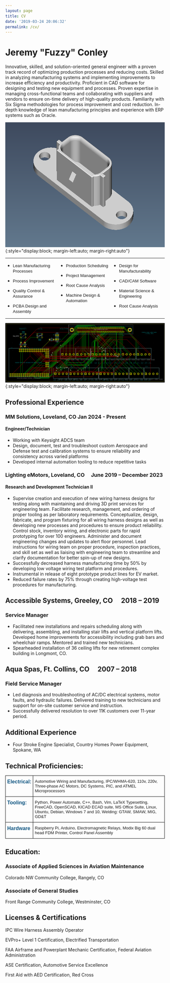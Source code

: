 ```yaml
---
layout: page
title: CV
date: '2019-03-24 20:06:32'
permalink: /cv/
---
```


# Jeremy "Fuzzy" Conley

Innovative, skilled, and solution-oriented general engineer with a proven track record of optimizing production processes and reducing costs. Skilled in analyzing manufacturing systems and implementing improvements to increase efficiency and productivity. Proficient in CAD software for designing and testing new equipment and processes. Proven expertise in managing cross-functional teams and collaborating with suppliers and vendors to ensure on-time delivery of high-quality products. Familiarity with Six Sigma methodologies for process improvement and cost reduction. In-depth knowledge of lean manufacturing principles and experience with ERP systems such as Oracle.

![MX64 test fixture](/pictures/connector_mx64.png){:style="display:block; margin-left:auto; margin-right:auto"}



<table width="100%" cellpadding="7" cellspacing="0">
		<colgroup><col width="85*">
		<col width="85*">
		<col width="85*">
		</colgroup><tbody><tr valign="top">
			<td width="33%" height="4" style="border: none; padding: 0in">
				<ul><li><p style="orphans: 0; widows: 0; margin-bottom: 0in"><font face="Helvetica, serif"><font size="2" style="font-size: 10pt">Lean
					Manufacturing Processes</font></font></p>
					</li><li><p style="orphans: 0; widows: 0; margin-bottom: 0in"><font face="Helvetica, serif"><font size="2" style="font-size: 10pt">Process
					Improvement</font></font></p>
					</li><li><p style="orphans: 0; widows: 0"><font face="Helvetica, serif"><font size="2" style="font-size: 10pt">Quality
					Control &amp; Assurance</font></font></p>
                    </li><li><p style="orphans: 0; widows: 0"><font face="Helvetica, serif"><font size="2" style="font-size: 10pt">PCBA Design and Assembly</font></font></p>
				</li></ul>
			</td>
			<td width="33%" style="border: none; padding: 0in">
				<ul><li><p style="orphans: 0; widows: 0; margin-bottom: 0in"><font face="Helvetica, serif"><font size="2" style="font-size: 10pt">Production
					Scheduling</font></font></p>
					</li><li><p style="orphans: 0; widows: 0; margin-bottom: 0in"><font face="Helvetica, serif"><font size="2" style="font-size: 10pt">Project
					Management</font></font></p>
                    </li><li><p style="orphans: 0; widows: 0"><font face="Helvetica, serif"><font size="2" style="font-size: 10pt">Root Cause Analysis</font></font></p>
					</li><li><p style="orphans: 0; widows: 0"><font face="Helvetica, serif"><font size="2" style="font-size: 10pt">Machine
					Design &amp; Automation</font></font></p>
				</li></ul>
			</td>
			<td width="33%" style="border: none; padding: 0in">
				<ul><li><p style="orphans: 0; widows: 0; margin-bottom: 0in"><font face="Helvetica, serif"><font size="2" style="font-size: 10pt">Design
					for Manufacturability</font></font></p>
					</li><li><p style="orphans: 0; widows: 0; margin-bottom: 0in"><font face="Helvetica, serif"><font size="2" style="font-size: 10pt">CAD/CAM
					Software</font></font></p>
					</li><li><p style="orphans: 0; widows: 0"><font face="Helvetica, serif"><font size="2" style="font-size: 10pt">Material
					Science &amp; Engineering</font></font></p>
					</li><li><p style="orphans: 0; widows: 0"><font face="Helvetica, serif"><font size="2" style="font-size: 10pt">Root Cause Analysis</font></font></p>
				</li></ul>
			</td>
		</tr>
	</tbody></table>

![](/pictures/arduinocabletest.png){:style="display:block; margin-left:auto; margin-right:auto"}

## Professional Experience

### MM Solutions, Loveland, CO Jan 2024 - Present

#### Engineer/Technician 

- Working with Keysight ADCS team
- Design, document, test and troubleshoot custom Aerospace and Defense test and calibration systems to ensure reliability and consistency across varied platforms
- Developed internal automation tooling to reduce repetitive tasks

### Lighting eMotors, Loveland, CO  June 2019 – December 2023 

#### Research and Development Technician II

- Supervise creation and execution of new wiring harness designs for testing along with maintaining and driving 3D print services for engineering team. Facilitate research, management, and ordering of proper tooling as per laboratory requirements. Conceptualize, design, fabricate, and program fixturing for all wiring harness designs as well as developing new processes and procedures to ensure product reliability. Control stock, inventory wiring, and electronic parts for rapid prototyping for over 100 engineers. Administer and document engineering changes and updates to alert floor personnel. Lead instructions for wiring team on proper procedure, inspection practices, and skill set as well as liaising with engineering team to streamline and clarify documentation for better spin-up of new designs.
- Successfully decreased harness manufacturing time by 50% by developing low voltage wiring test platform and procedures.
- Instrumental in release of eight prototype product lines for EV market.
- Reduced failure rates by 75% through creating high-voltage test procedures for manufacturing.

## Accessible Systems, Greeley, CO  2018 – 2019

### Service Manager

- Facilitated new installations and repairs scheduling along with delivering, assembling, and installing stair lifts and vertical platform lifts. Developed home improvements for accessibility including grab bars and wheelchair ramps. Mentored and trained new technicians.
- Spearheaded installation of 36 ceiling lifts for new retirement complex building in Longmont, CO.

## Aqua Spas, Ft. Collins, CO  2007 – 2018

### Field Service Manager

- Led diagnosis and troubleshooting of AC/DC electrical systems, motor faults, and hydraulic failures. Delivered training to new technicians and support for on-site customer service and instruction.
- Successfully delivered resolution to over 11K customers over 11-year period.

## Additional Experience

- Four Stroke Engine Specialist, Country Homes Power Equipment, Spokane, WA

## Technical Proficiencies:


<style type="text/css">
.tg  {border-collapse:collapse;border-spacing:0;}
.tg td{border-color:black;border-style:solid;border-width:1px;font-family:Arial, sans-serif;font-size:14px;
  overflow:hidden;padding:10px 5px;word-break:normal;}
.tg th{border-color:black;border-style:solid;border-width:1px;font-family:Arial, sans-serif;font-size:14px;
  font-weight:normal;overflow:hidden;padding:10px 5px;word-break:normal;}
.tg .tg-8hko{font-size:small;text-align:left;vertical-align:top}
.tg .tg-o8ye{color:#0f5581;font-size:medium;font-weight:bold;text-align:left;vertical-align:top}
</style>
<table class="tg">
<thead>
  <tr>
    <th class="tg-o8ye"><span style="font-weight:bold">Electrical:</span></th>
    <th class="tg-8hko">
		Automotive Wiring and Manufacturing, IPC/WHMA-620, 110v, 220v, Three-phase AC
		Motors, DC Systems, PIC, and ATMEL Microprocessors</th>
  </tr>
</thead>
<tbody>
  <tr>
    <td class="tg-o8ye">Tooling:</td>
    <td class="tg-8hko">Python,
			Power Automate, C++, Bash, Vim, LaTeX Typesetting, FreeCAD,
			OpenSCAD, KICAD ECAD suite, MS Office Suite, Linux, Ubuntu,
			Debian, Windows 7 and 10, Welding: GTAW, SMAW, MIG, GD&amp;T</td>
  </tr>
  <tr>
    <td class="tg-o8ye">Hardware</td>
    <td class="tg-8hko">Raspberry Pi, Arduino, Electromagnetic Relays, Modix Big 60 dual head FDM Printer, Control Panel Assembly</td>
  </tr>
</tbody>
</table>






## Education:

### Associate of Applied Sciences in Aviation Maintenance

Colorado NW Community College, Rangely, CO

### Associate of General Studies

Front Range Community College, Westminster, CO

## Licenses & Certifications
IPC Wire Harness Assembly Operator

EVPro+ Level 1 Certification, Electrified Transportation

FAA Airframe and Powerplant Mechanic Certification, Federal Aviation Administration

ASE Certification, Automotive Service Excellence

First Aid with AED Certification, Red Cross

